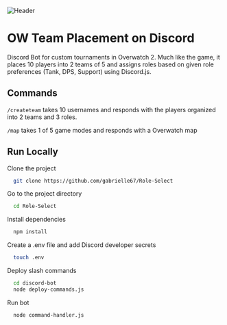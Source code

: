 
![Header](assets/OW-Header.png.png)

# OW Team Placement on Discord

Discord Bot for custom tournaments in Overwatch 2. Much like the game, it places 10 players into 2 teams of 5 and assigns roles based on given role preferences (Tank, DPS, Support) using Discord.js.

## Commands
```/createteam``` takes 10 usernames and responds with the players organized into 2 teams and 3 roles.

```/map``` takes 1 of 5 game modes and responds with a Overwatch map

## Run Locally

Clone the project

```bash
  git clone https://github.com/gabrielle67/Role-Select
```

Go to the project directory

```bash
  cd Role-Select
```

Install dependencies

```bash
  npm install
```

Create a .env file and add Discord developer secrets

```bash
  touch .env
```
Deploy slash commands

```bash
  cd discord-bot
  node deploy-commands.js
```

Run bot
```bash
  node command-handler.js
```
